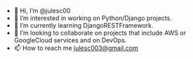 - 👋 Hi, I’m @julesc00
- 👀 I’m interested in working on Python/Django projects.
- 🌱 I’m currently learning DjangoRESTFramework.
- 💞️ I’m looking to collaborate on projects that include AWS or GoogleCloud services and on DevOps.
- 📫 How to reach me julesc003@gmail.com

<!---
julesc00/julesc00 is a ✨ special ✨ repository because its `README.md` (this file) appears on your GitHub profile.
You can click the Preview link to take a look at your changes.
--->
